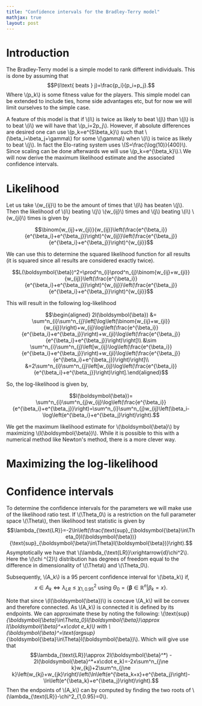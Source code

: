 ```yaml
---
title: "Confidence intervals for the Bradley-Terry model"
mathjax: true
layout: post
---
```



# Introduction
The Bradley-Terry model is a simple model to rank different individuals. This is done by assuming that
$$P(i\text{ beats } j)=\frac{p_i}{p_i+p_j}.$$
Where \\(p_k\\) is some fitness value for the players. This simple model can be extended to include ties, home side advantages etc, but for now we will limit ourselves to the simple case.

A feature of this model is that if \\(i\\) is twice as likely to beat \\(j\\) than \\(j\\) is to beat \\(i\\) we will have that \\(p_i=2p_j\\). However, if absolute differences are desired one can use \\(p_k=e^{S\beta_k}\\) such that \\(\beta_i=\beta_j+\gamma\\) for some \\(\gamma\\) when \\(i\\) is twice as likely to beat \\(j\\). In fact the Elo-rating system uses \\(S=\frac{\log(10)}{400}\\). Since scaling can be done afterwards we will use \\(p_k=e^{\beta_k}\\).\\
We will now derive the maximum likelihood estimate and the associated confidence intervals.

# Likelihood
Let us take \\(w_{ij}\\) to be the amount of times that \\(i\\) has beaten \\(j\\). Then the likelihood of \\(i\\) beating \\(j\\) \\(w_{ij}\\) times and \\(j\\) beating \\(i\\) \\(w_{ji}\\) times is given by

$$\binom{w_{ij}+w_{ji}}{w_{ij}}\left(\frac{e^{\beta_i}}{e^{\beta_i}+e^{\beta_j}}\right)^{w_{ij}}\left(\frac{e^{\beta_j}}{e^{\beta_i}+e^{\beta_j}}\right)^{w_{ji}}$$

We can use this to determine the squared likelihood function for all results (it is squared since all results are considered exactly twice).

$$L(\boldsymbol{\beta})^2=\prod^n_{i}\prod^n_{j}\binom{w_{ij}+w_{ji}}{w_{ij}}\left(\frac{e^{\beta_i}}{e^{\beta_i}+e^{\beta_j}}\right)^{w_{ij}}\left(\frac{e^{\beta_j}}{e^{\beta_i}+e^{\beta_j}}\right)^{w_{ji}}$$

This will result in the following log-likelihood

$$\begin{aligned}
    2l(\boldsymbol{\beta}) &= \sum^n_{i}\sum^n_{j}\left[\log\left(\binom{w_{ij}+w_{ji}}{w_{ij}}\right)+w_{ij}\log\left(\frac{e^{\beta_i}}{e^{\beta_i}+e^{\beta_j}}\right)+w_{ji}\log\left(\frac{e^{\beta_j}}{e^{\beta_i}+e^{\beta_j}}\right)\right]\\
     &\sim \sum^n_{i}\sum^n_{j}\left[w_{ij}\log\left(\frac{e^{\beta_i}}{e^{\beta_i}+e^{\beta_j}}\right)+w_{ji}\log\left(\frac{e^{\beta_j}}{e^{\beta_i}+e^{\beta_j}}\right)\right]\\
     &=2\sum^n_{i}\sum^n_{j}\left[w_{ij}\log\left(\frac{e^{\beta_i}}{e^{\beta_i}+e^{\beta_j}}\right)\right].\end{aligned}$$
     
So, the log-likelihood is given by,

$$l(\boldsymbol{\beta})= \sum^n_{i}\sum^n_{j}w_{ij}\log\left(\frac{e^{\beta_i}}{e^{\beta_i}+e^{\beta_j}}\right)=\sum^n_{i}\sum^n_{j}w_{ij}\left(\beta_i-\log\left(e^{\beta_i}+e^{\beta_j}\right)\right).$$

We get the maximum likelihood estimate for \\(\boldsymbol{\beta}\\) by maximizing \\(l(\boldsymbol{\beta})\\). While it is possible to this with a numerical method like Newton's method, there is a more clever way.

# Maximizing the log-likelihood

# Confidence intervals

To determine the confidence intervals for the parameters we will make use of the likelihood ratio test. If \\(\Theta_0\\) is a restriction on the full parameter space \\(\Theta\\), then likelihood test statistic is given by 
$$\lambda_{\text{LR}}=-2\ln\left(\frac{\text{sup}_{\boldsymbol{\beta}\in\Theta_0}l(\boldsymbol{\beta})}{\text{sup}_{\boldsymbol{\beta}\in\Theta}l(\boldsymbol{\beta})}\right).$$
Asymptotically we have that \\(\lambda_{\text{LR}}\xrightarrow{d}\chi^2\\). Here the \\(\chi ^{2}\\) distribution has degrees of freedom equal to the difference in dimensionality of \\(\Theta\\) and \\(\Theta_0\\).

Subsequently, \\(A_k\\) is a 95 percent confidence interval for \\(\beta_k\\) if, $$x\in A_k \Leftrightarrow \lambda_{LR}\le\chi^2_{1,0.95} \text{ using } \Theta_0=\{\boldsymbol{\beta}\in\mathbb{R}^n|\beta_k=x\}.$$

Note that since \\(l(\boldsymbol{\beta})\\) is concave \\(A_k\\) will be convex and therefore connected. As \\(A_k\\) is connected it is defined by its endpoints. We can approximate these by noting the following: \\(\text{sup}_{\boldsymbol{\beta}\in\Theta_0}l(\boldsymbol{\beta})\approx l(\boldsymbol{\beta}^*+x\cdot e_k)\\) with \\(\boldsymbol{\beta}^*=\text{argsup}_{\boldsymbol{\beta}\in\Theta}l(\boldsymbol{\beta})\\). Which will give use that $$\lambda_{\text{LR}}\approx 2l(\boldsymbol{\beta}^*) - 2l(\boldsymbol{\beta}^*+x\cdot e_k)=-2x\sum^n_{j\ne k}w_{kj}+2\sum^n_{j\ne k}\left(w_{kj}+w_{jk}\right)\left(\ln\left(e^{\beta_k+x}+e^{\beta_j}\right)-\ln\left(e^{\beta_k}+e^{\beta_j}\right)\right).$$ 
Then the endpoints of \\(A_k\\) can by computed by finding the two roots of \\(\lambda_{\text{LR}}-\chi^2_{1,0.95}=0\\).
